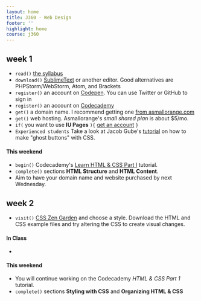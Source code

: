 ```yaml
---
layout: home
title: J360 - Web Design
footer: ''
highlight: home
course: j360
---
```

## week 1
 * `read()` [the syllabus]({{site.baseurl}}/j360/docs/web-syllabus.pdf)
 * `download()` [SublimeText](https://www.sublimetext.com) or another editor. Good alternatives are PHPStorm/WebStorm, Atom, and Brackets
 * `register()` an account on [Codepen](http://codepen.io/). You can use Twitter or GitHub to sign in
 * `register()` an account on [Codecademy](https://www.codecademy.com/learn)
 * `get()` a domain name. I recommend getting one [from asmallorange.com](http://asmallorange.com)
 * `get()` web hosting. Asmallorange's _small shared plan_ is about $5/mo.
 * `if(` you want to use __IU Pages__ `){` [get an account](https://access.iu.edu/Accounts) `}`
 * `Experienced students` Take a look at Jacob Gube's [tutorial](http://sixrevisions.com/css/ghost-buttons/) on how to make "ghost buttons" with CSS.

#### This weekend
 * `begin()` Codecademy's [Learn HTML & CSS Part I](https://www.codecademy.com/learn/learn-html-css) tutorial.
 * `complete()` sections __HTML Structure__ and __HTML Content__.
 * Aim to have your domain name and website purchased by next Wednesday.

## week 2
 * `visit()` [CSS Zen Garden](http://www.csszengarden.com/218/) and choose a style. Download the HTML and CSS example files and try altering the CSS to create visual changes.

#### In Class
 * 

#### This weekend
 * You will continue working on the Codecademy _HTML & CSS Part 1_ tutorial.
 * `complete()` sections __Styling with CSS__ and __Organizing HTML & CSS__
